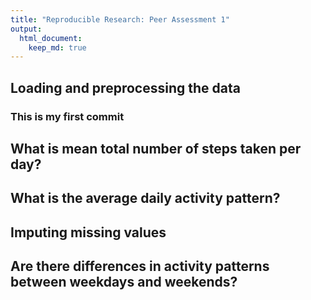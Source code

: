 ```yaml
---
title: "Reproducible Research: Peer Assessment 1"
output: 
  html_document:
    keep_md: true
---
```



## Loading and preprocessing the data
### This is my first commit


## What is mean total number of steps taken per day?



## What is the average daily activity pattern?



## Imputing missing values



## Are there differences in activity patterns between weekdays and weekends?
